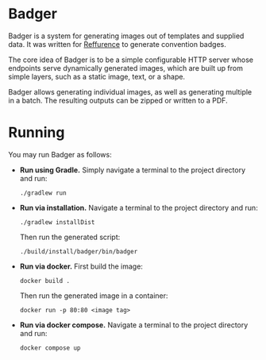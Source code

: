 # Badger

Badger is a system for generating images out of templates and supplied data. It was written for
[Reffurence](https://github.com/Reffurence) to generate convention badges.

The core idea of Badger is to be a simple configurable HTTP server whose endpoints serve
dynamically generated images, which are built up from simple layers, such as a static image,
text, or a shape.

Badger allows generating individual images, as well as generating multiple in a batch. The
resulting outputs can be zipped or written to a PDF.

# Running

You may run Badger as follows:

- **Run using Gradle.** Simply navigate a terminal to the project directory and run:
  ```
  ./gradlew run
  ```
- **Run via installation.** Navigate a terminal to the project directory and run:
  ```
  ./gradlew installDist
  ```
  Then run the generated script:
  ```
  ./build/install/badger/bin/badger
  ```
- **Run via docker.** First build the image:
  ```
  docker build .
  ```
  Then run the generated image in a container:
  ```
  docker run -p 80:80 <image tag>
  ```
- **Run via docker compose.** Navigate a terminal to the project directory and run:
  ```
  docker compose up
  ```